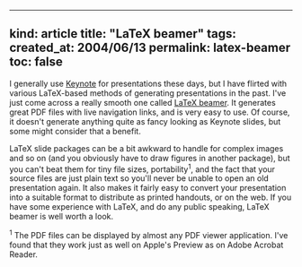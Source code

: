 -----
kind: article
title: "LaTeX beamer"
tags:
created_at: 2004/06/13
permalink: latex-beamer
toc: false
-----

<p>I generally use <a href="http://www.apple.com/keynote/" title="Apple.com - Keynote">Keynote</a> for presentations these days, but I have flirted with various LaTeX-based methods of generating presentations in the past. I've just come across a really smooth one called <a href="http://latex-beamer.sourceforge.net/" title="Project page for LaTeX beamer">LaTeX beamer</a>. It generates great PDF files with live navigation links, and is very easy to use. Of course, it doesn't generate anything quite as fancy looking as Keynote slides, but some might consider that a benefit.</p><p>LaTeX slide packages can be a bit awkward to handle for complex images and so on (and you obviously have to draw figures in another package), but you can't beat them for tiny file sizes, portability<sup>1</sup>, and the fact that your source files are just plain text so you'll never be unable to open an old presentation again. It also makes it fairly easy to convert your presentation into a suitable format to distribute as printed handouts, or on the web. If you have some experience with LaTeX, and do any public speaking, LaTeX beamer is well worth a look.</p><p><sup>1</sup> The PDF files can be displayed by almost any PDF viewer application. I've found that they work just as well on Apple's Preview as on Adobe Acrobat Reader.</p>


